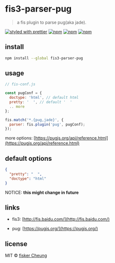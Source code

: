 # fis3-parser-pug

> a fis plugin to parse pug(aka jade).

[![styled with prettier](https://img.shields.io/badge/styled_with-prettier-ff69b4.svg?style=flat-square)](https://github.com/prettier/prettier)
[![npm](https://img.shields.io/npm/v/fis3-parser-pug.svg?style=flat-square)](https://www.npmjs.com/package/fis3-parser-pug)
[![npm](https://img.shields.io/npm/dt/fis3-parser-pug.svg?style=flat-square)](https://www.npmjs.com/package/fis3-parser-pug)
[![npm](https://img.shields.io/npm/dm/fis3-parser-pug.svg?style=flat-square)](https://www.npmjs.com/package/fis3-parser-pug)

## install

```sh
npm install --global fis3-parser-pug
```

## usage

```js
// fis-conf.js

const pugConf = {
  doctype: 'html', // default html
  pretty: '  ', // default '  '
  .. more
};

fis.match('*.{pug,jade}', {
  parser: fis.plugin('pug', pugConf);
});
```

more options: [https://pugjs.org/api/reference.html](https://pugjs.org/api/reference.html)

## default options

```json
{
  "pretty": "  ",
  "doctype": "html"
}
```

NOTICE: **this might change in future**

## links

- fis3: [http://fis.baidu.com/](http://fis.baidu.com/)

- pug: [https://pugjs.org/](https://pugjs.org/)

## license

MIT © [fisker Cheung](https://www.fiskercheung.com/)
